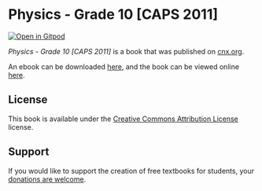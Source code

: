 # Physics - Grade 10 [CAPS 2011]

[![Open in Gitpod](https://gitpod.io/button/open-in-gitpod.svg)](https://gitpod.io/from-referrer/)

_Physics - Grade 10 [CAPS 2011]_ is a book that was published on [cnx.org](https://cnx.org/).

An ebook can be downloaded [here](https://github.com/cnx-user-books/cnxbook-physics-grade-10-caps-2011/releases/latest), and the book can be viewed online [here](https://github.com/cnx-user-books/cnxbook-physics-grade-10-caps-2011/releases/latest).

## License
This book is available under the [Creative Commons Attribution License](./LICENSE) license.

## Support
If you would like to support the creation of free textbooks for students, your [donations are welcome](https://riceconnect.rice.edu/donation/support-openstax-banner).
